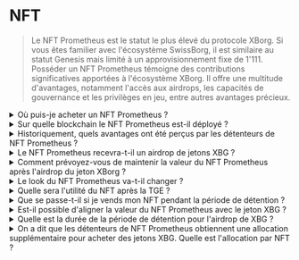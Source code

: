 # NFT

> Le NFT Prometheus est le statut le plus élevé du protocole XBorg. Si vous êtes familier avec l'écosystème SwissBorg, il est similaire au statut Genesis mais limité à un approvisionnement fixe de 1'111. Posséder un NFT Prometheus témoigne des contributions significatives apportées à l'écosystème XBorg. Il offre une multitude d'avantages, notamment l'accès aux airdrops, les capacités de gouvernance et les privilèges en jeu, entre autres avantages précieux.

<details>

<summary>Où puis-je acheter un NFT Prometheus ?</summary>

Sur Opensea ou des places de marché similaires : \
[https://opensea.io/collection/xborg-prometheus](https://opensea.io/collection/xborg-prometheus)

</details>

<details>

<summary>Sur quelle blockchain le NFT Prometheus est-il déployé ?</summary>

Ethereum.

</details>

<details>

<summary>Historiquement, quels avantages ont été perçus par les détenteurs de NFT Prometheus ?</summary>

En tenant compte du prix de lancement de 400 $, on estime que les propriétaires de jetons non fongibles Prometheus ont reçu environ 220 $ d'avantages. Cela représente un pourcentage significatif, environ 50 %, de la valeur initiale du lancement. Notamment, cela peut être principalement attribué à l'airdrop du handle Lens, qui a conféré une valeur considérable aux détenteurs de NFT Prometheus.

</details>

<details>

<summary>Le NFT Prometheus recevra-t-il un airdrop de jetons XBG ?</summary>

Environ 0,5 % à 2 % de l'approvisionnement en jetons XBG sera airdropé aux détenteurs de Prometheus.&#x20;

</details>

<details>

<summary>Comment prévoyez-vous de maintenir la valeur du NFT Prometheus après l'airdrop du jeton XBorg ?</summary>

Nous pensons que les utilités et la croissance de l'écosystème l'emporteront sur la pression de vente de ceux qui ne sont là que pour bénéficier de l'airdrop. Si cet impact négatif devient excessivement contraignant, la DAO se réserve la possibilité de racheter les jetons non fongibles (NFT) de son trésor.

</details>

<details>

<summary>Le look du NFT Prometheus va-t-il changer ?</summary>

Oui, le NFT sera révélé plus tard cette année.&#x20;

</details>

<details>

<summary>Quelle sera l'utilité du NFT après la TGE ?</summary>

#### **Opportunités GameFi**&#x20;

* Accès anticipé, places sur liste blanche et opportunités de cadeaux NFT des principaux projets GameFi.

#### **Accès prioritaire**&#x20;

* Accès anticipé à tous les produits et applications XBorg.

#### Opportunités d'investissement XBorg&#x20;

* Recevoir un airdrop de jetons XBG, de jetons partenaires et de NFT, et accéder à la phase d'investissement initial de XBorg à une valorisation réduite.

#### XBorg premium

* Accès à vie sans frais à tous les produits, réseaux et applications XBorg.

#### Statut du protocole

* Le NFT Prometheus représente le statut le plus élevé de l'écosystème XBorg et bénéficie des avantages les plus importants.

</details>

<details>

<summary>Que se passe-t-il si je vends mon NFT pendant la période de détention ?</summary>

Si un investisseur vend le NFT pendant la période de détention, les récompenses non réclamées seront annulées. Cependant, la gouvernance Prometheus pourrait décider autrement.

</details>

<details>

<summary>Est-il possible d'aligner la valeur du NFT Prometheus avec le jeton XBG ?</summary>

Il est possible d'aligner la valeur du NFT et du jeton XBG. Le NFT Prometheus est un actif très rare, avec seulement 1'111 en circulation. Le rendement de mise en jeu du jeton XBG sera déterminé par le niveau XP d'un utilisateur et le statut de l'utilisateur dans l'application. Ainsi, les détenteurs de Prometheus bénéficieront d'un rendement de mise en jeu plus élevé. Il n'y a pas de dilution de valeur en ce qui concerne les actions, car aucune action ne sera vendue. Toute la valeur de XBorg est redirigée vers la DAO et donc vers le jeton XBG.

</details>

<details>

<summary>Quelle est la durée de la période de détention pour l'airdrop de XBG ?</summary>

La période de détention est de 12 mois, linéairement.

</details>

<details>

<summary>On a dit que les détenteurs de NFT Prometheus obtiennent une allocation supplémentaire pour acheter des jetons XBG. Quelle est l'allocation par NFT ?</summary>

L'allocation privée pour la communauté Prometheus est illimitée, ce qui signifie que les allocations sont garanties pour les détenteurs de Prometheus. Nous avons visé à lever environ 500'000 $ auprès des détenteurs de NFT et avons levé 1'000'000 $ au total.

</details>